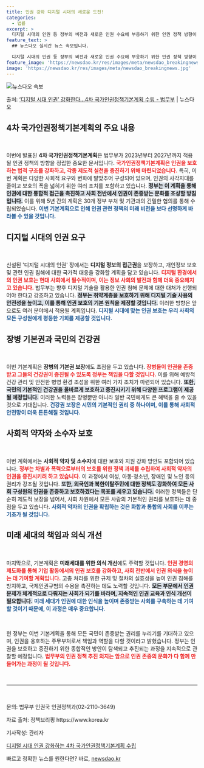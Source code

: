 ```yaml
---
title: 인권 강화 디지털 시대의 새로운 도전!
categories:
  - 법률
excerpt: >
  디지털 시대의 인권 등 정부의 비전과 새로운 인권 수요에 부응하기 위한 인권 정책 방향이 담긴 기본계획이 수…
feature_text: >
  ## 뉴스다오 실시간 뉴스 속보입니다.

  디지털 시대의 인권 등 정부의 비전과 새로운 인권 수요에 부응하기 위한 인권 정책 방향이 담긴 기본계획이 수…
feature_image: 'https://newsdao.kr/res/images/meta/newsdao_breakingnews.jpg'
image: 'https://newsdao.kr/res/images/meta/newsdao_breakingnews.jpg'
---
```


![뉴스다오 속보](https://newsdao.kr/res/images/meta/newsdao_breakingnews.jpg)

<p>출처: <a href="https://newsdao.kr/3445" rel="dofollow">‘디지털 시대 인권’ 강화한다…4차 국가인권정책기본계획 수립 - 법무부</a> | 뉴스다오</p>

<h2 data-ke-size="size26">4차 국가인권정책기본계획의 주요 내용</h2>
<p data-ke-size="size16">&nbsp;</p>
이번에 발표된 <b>4차 국가인권정책기본계획</b>은 법무부가 2023년부터 2027년까지 적용될 인권 정책의 방향을 정립한 중요한 문서입니다. <b><span style="color: #ee2323;">국가인권정책기본계획은 인권을 보호하는 법적 구조를 강화하고, 각종 제도적 실천을 증진하기 위해 마련되었습니다.</span></b> 특히, 이번 계획은 다양한 사회적 요구와 변화에 발맞추어 구성되어 있으며, 인권의 사각지대를 줄이고 보호의 폭을 넓히기 위한 여러 조치를 포함하고 있습니다. <b><span style="background-color: #21538527;">정부는 이 계획을 통해 인권에 대한 통합적 접근을 촉진하고 사회 전반에서 인권이 존중받는 문화를 조성할 방침입니다.</span></b> 이를 위해 5년 간의 계획은 30개 정부 부처 및 기관과의 긴밀한 협의를 통해 수립되었습니다. <b><span style="color: #1a5490;">이번 기본계획으로 인해 인권 관련 정책의 미래 비전을 보다 선명하게 바라볼 수 있을 것입니다.</span></b> 

<h2 data-ke-size="size26">디지털 시대의 인권 요구</h2>
<p data-ke-size="size16">&nbsp;</p>
신설된 '디지털 시대의 인권' 장에서는 <b>디지털 정보의 접근권</b>을 보장하고, 개인정보 보호 및 관련 인권 침해에 대한 국가적 대응을 강화할 계획을 담고 있습니다. <b><span style="color: #ee2323;">디지털 환경에서의 인권 보호는 현대 사회에서 필수적이며, 이는 정보 사회의 발전과 함께 더욱 중요해지고 있습니다.</span></b> 법무부는 향후 디지털 기술을 활용한 인권 침해 문제에 대한 대처가 선행되어야 한다고 강조하고 있습니다. <b><span style="background-color: #21538527;">정부는 취약계층을 보호하기 위해 디지털 기술 사용의 안전성을 높이고, 이를 통해 인권 보호의 기본 원칙을 제정할 것입니다.</span></b> 이러한 방향은 앞으로도 여러 분야에서 적용될 계획입니다. <b><span style="color: #1a5490;">디지털 시대에 맞는 인권 보호는 우리 사회의 모든 구성원에게 평등한 기회를 제공할 것입니다.</span></b> 

<h2 data-ke-size="size26">장병 기본권과 국민의 건강권</h2>
<p data-ke-size="size16">&nbsp;</p>
이번 기본계획은 <b>장병의 기본권 보장</b>에도 초점을 두고 있습니다. <b><span style="color: #ee2323;">장병들이 인권을 존중받고 그들의 건강권이 증진될 수 있도록 정부는 책임을 다할 것입니다.</span></b> 이를 위해 예방적 건강 관리 및 안전한 병영 환경 조성을 위한 여러 가지 조치가 마련되어 있습니다. <b><span style="background-color: #21538527;">또한, 국민의 기본적인 건강권을 올바르게 보호하고 증진시키기 위해 다양한 프로그램이 제공될 예정입니다.</span></b> 이러한 노력들은 장병뿐만 아니라 일반 국민에게도 큰 혜택을 줄 수 있을 것으로 기대됩니다. <b><span style="color: #1a5490;">건강권 보장은 시민의 기본적인 권리 중 하나이며, 이를 통해 사회적 안전망이 더욱 튼튼해질 것입니다.</span></b> 

<h2 data-ke-size="size26">사회적 약자와 소수자 보호</h2>
<p data-ke-size="size16">&nbsp;</p>
이번 계획에서는 <b>사회적 약자 및 소수자</b>에 대한 보호와 지원 강화 방안도 포함되어 있습니다. <b><span style="color: #ee2323;">정부는 차별과 폭력으로부터의 보호를 위한 정책 과제를 수립하여 사회적 약자의 인권을 증진시키려 하고 있습니다.</span></b> 이 과정에서 여성, 아동·청소년, 장애인 및 노인 등의 권리가 강조될 것입니다. <b><span style="background-color: #21538527;">또한, 외국인과 북한이탈주민에 대한 정책도 강화하여 모든 사회 구성원의 인권을 존중하고 보호하겠다는 목표를 세우고 있습니다.</span></b> 이러한 정책들은 단순히 제도적 보장을 넘어서, 사회 차원에서 모든 사람의 기본적인 권리를 보호하는 데 중점을 두고 있습니다. <b><span style="color: #1a5490;">사회적 약자의 인권을 확립하는 것은 화합과 통합의 사회를 이루는 기초가 될 것입니다.</span></b> 

<h2 data-ke-size="size26">미래 세대의 책임과 의식 개선</h2>
<p data-ke-size="size16">&nbsp;</p>
마지막으로, 기본계획은 <b>미래세대를 위한 의식 개선</b>에도 주력할 것입니다. <b><span style="color: #ee2323;">인권 경영의 제도화를 통해 기업 활동에서의 인권 보호를 강화하고, 사회 전반에서 인권 의식을 높이는 데 기여할 계획입니다.</span></b> 고충 처리를 위한 규제 및 절차의 실효성을 높여 인권 침해를 방지하고, 국제인권규범의 수용을 촉진하는 데도 노력할 것입니다. <b><span style="background-color: #21538527;">모든 부문에서 인권 문제가 체계적으로 다뤄지는 사회가 되기를 바라며, 지속적인 인권 교육과 인식 개선이 필요합니다.</span></b> <b><span style="color: #1a5490;">미래 세대가 인권에 대한 인식을 높이며 존중받는 사회를 구축하는 데 기여할 것이기 때문에, 이 과정은 매우 중요합니다.</span></b> 

<p data-ke-size="size16">&nbsp;</p>
현 정부는 이번 기본계획을 통해 모든 국민이 존중받는 권리를 누리기를 기대하고 있으며, 인권을 옹호하는 주무부처로서 책임과 역할을 다할 것이라고 밝혔습니다. 정부는 인권을 보호하고 증진하기 위한 종합적인 방안이 탐색되고 추진되는 과정을 지속적으로 관찰할 예정입니다. <b><span style="color: #ee2323;">법무부의 인권 정책 추진 의지는 앞으로 인권 존중의 문화가 다 함께 만들어가는 과정이 될 것입니다.</span></b> 
<p data-ke-size="size16">&nbsp;</p>

<hr style="border: 1px solid #ccc;" />
<br />
<p data-ke-size="size16">문의: 법무부 인권국 인권정책과(02-2110-3649)</p>
<p data-ke-size="size16">자료 출처: 정책브리핑 https://www.korea.kr</p>
<p data-ke-size="size16">기사작성: 관리자</p>
<p data-ke-size="size16"><a href="https://newsdao.kr/3445">디지털 시대 인권 강화하는 4차 국가인권정책기본계획 수립</a></p> 

빠르고 정확한 뉴스를 원한다면? 바로, <a href="https://newsdao.kr" rel="dofollow">newsdao.kr</a>


